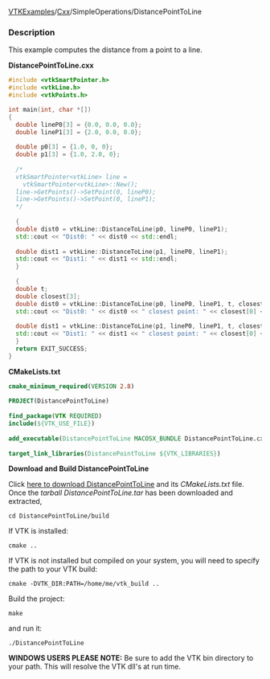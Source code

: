 [VTKExamples](/home/)/[Cxx](/Cxx)/SimpleOperations/DistancePointToLine

### Description
This example computes the distance from a point to a line.

**DistancePointToLine.cxx**
```c++
#include <vtkSmartPointer.h>
#include <vtkLine.h>
#include <vtkPoints.h>

int main(int, char *[])
{
  double lineP0[3] = {0.0, 0.0, 0.0};
  double lineP1[3] = {2.0, 0.0, 0.0};
  
  double p0[3] = {1.0, 0, 0};
  double p1[3] = {1.0, 2.0, 0};
  
  /*
  vtkSmartPointer<vtkLine> line = 
    vtkSmartPointer<vtkLine>::New();
  line->GetPoints()->SetPoint(0, lineP0);
  line->GetPoints()->SetPoint(0, lineP1);
  */
  
  {
  double dist0 = vtkLine::DistanceToLine(p0, lineP0, lineP1);
  std::cout << "Dist0: " << dist0 << std::endl;
  
  double dist1 = vtkLine::DistanceToLine(p1, lineP0, lineP1);
  std::cout << "Dist1: " << dist1 << std::endl;
  }
  
  {
  double t;
  double closest[3];
  double dist0 = vtkLine::DistanceToLine(p0, lineP0, lineP1, t, closest);
  std::cout << "Dist0: " << dist0 << " closest point: " << closest[0] << " " << closest[1] << " " << closest[2] << std::endl;
  
  double dist1 = vtkLine::DistanceToLine(p1, lineP0, lineP1, t, closest);
  std::cout << "Dist1: " << dist1 << " closest point: " << closest[0] << " " << closest[1] << " " << closest[2] << std::endl;
  } 
  return EXIT_SUCCESS;
}
```
**CMakeLists.txt**
```cmake
cmake_minimum_required(VERSION 2.8)
 
PROJECT(DistancePointToLine)
 
find_package(VTK REQUIRED)
include(${VTK_USE_FILE})
 
add_executable(DistancePointToLine MACOSX_BUNDLE DistancePointToLine.cxx)
 
target_link_libraries(DistancePointToLine ${VTK_LIBRARIES})
```

**Download and Build DistancePointToLine**

Click [here to download DistancePointToLine](https://github.com/lorensen/VTKWikiExamplesTarballs/raw/master/DistancePointToLine.tar) and its *CMakeLists.txt* file.
Once the *tarball DistancePointToLine.tar* has been downloaded and extracted,
```
cd DistancePointToLine/build 
```
If VTK is installed:
```
cmake ..
```
If VTK is not installed but compiled on your system, you will need to specify the path to your VTK build:
```
cmake -DVTK_DIR:PATH=/home/me/vtk_build ..
```
Build the project:
```
make
```
and run it:
```
./DistancePointToLine
```
**WINDOWS USERS PLEASE NOTE:** Be sure to add the VTK bin directory to your path. This will resolve the VTK dll's at run time.

